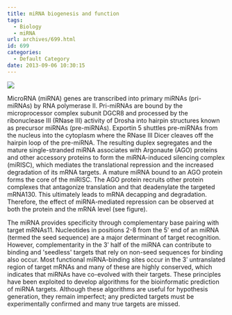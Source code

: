 ```yaml
---
title: miRNA biogenesis and function
tags:
  - Biology
  - miRNA
url: archives/699.html
id: 699
categories:
  - Default Category
date: 2013-09-06 10:30:15
---
```


![](/wp/f4w/2020/2013-09-06-miRNA_biology.jpg)  

<!--more-->

MicroRNA (miRNA) genes are transcribed into primary miRNAs (pri-miRNAs) by RNA polymerase II. Pri-miRNAs are bound by the microprocessor complex subunit DGCR8 and processed by the ribonuclease III (RNase III) activity of Drosha into hairpin structures known as precursor miRNAs (pre-miRNAs). Exportin 5 shuttles pre-miRNAs from the nucleus into the cytoplasm where the RNase III Dicer cleaves off the hairpin loop of the pre-miRNA. The resulting duplex segregates and the mature single-stranded miRNA associates with Argonaute (AGO) proteins and other accessory proteins to form the miRNA-induced silencing complex (miRISC), which mediates the translational repression and the increased degradation of its mRNA targets. A mature miRNA bound to an AGO protein forms the core of the miRISC. The AGO protein recruits other protein complexes that antagonize translation and that deadenylate the targeted mRNA130. This ultimately leads to mRNA decapping and degradation. Therefore, the effect of miRNA-mediated repression can be observed at both the protein and the mRNA level (see figure).

The miRNA provides specificity through complementary base pairing with target mRNAs11. Nucleotides in positions 2-8 from the 5ʹ end of an miRNA (termed the seed sequence) are a major determinant of target recognition. However, complementarity in the 3ʹ half of the miRNA can contribute to binding and 'seedless' targets that rely on non-seed sequences for binding also occur. Most functional miRNA-binding sites occur in the 3ʹ untranslated region of target mRNAs and many of these are highly conserved, which indicates that miRNAs have co-evolved with their targets. These principles have been exploited to develop algorithms for the bioinformatic prediction of miRNA targets. Although these algorithms are useful for hypothesis generation, they remain imperfect; any predicted targets must be experimentally confirmed and many true targets are missed.
